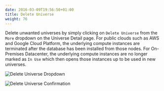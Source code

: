 ```yaml
---
date: 2016-03-09T19:56:50+01:00
title: Delete Universe
weight: 76
---
```


Delete unwanted universes by simply clicking on `Delete Universe` from the `More` dropdown on the Universe Detail page. For public clouds such as AWS and Google Cloud Platform, the underlying compute instances are terminated after the database has been installed from those nodes. For On-Premises Datacenter, the underlying compute instances are no longer marked as `In Use` which then opens those instances up to be used in new universes.

![Delete Universe Dropdown](/images/delete-univ-1.png)

![Delete Universe Confirmation](/images/delete-univ-2.png)
